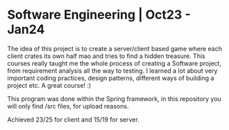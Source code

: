 # Software Engineering | Oct23 - Jan24

The idea of this project is to create a server/client based game where each client crates its own half mao and tries to find a hidden treasure. This courses really taught me the whole process of creating a Software project, from requirement analysis all the way to testing. I learned a lot about very important coding practices, design patterns, different ways of building a project etc. A great course! :) 

This program was done within the Spring framework, in this repository you will only find /src files, for upload reasons.

Achieved 23/25 for client and 15/19 for server. 
